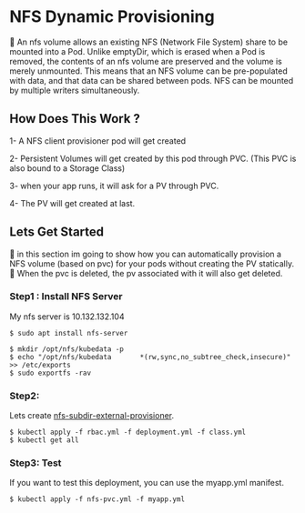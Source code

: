 # NFS Dynamic Provisioning

📌 An nfs volume allows an existing NFS (Network File System) share to be mounted into a Pod. Unlike emptyDir, which is erased when a Pod is removed, the contents of an nfs volume are preserved and the volume is merely unmounted. This means that an NFS volume can be pre-populated with data, and that data can be shared between pods. NFS can be mounted by multiple writers simultaneously.

## How Does This Work ?
1- A NFS client provisioner pod will get created

2- Persistent Volumes will get created by this pod through PVC. (This PVC is also bound to a Storage Class)

3- when your app runs, it will ask for a PV through PVC.

4- The PV will get created at last.


## Lets Get Started
📌 in this section im going to show how you can automatically provision a NFS volume (based on pvc) for your pods without creating the PV statically.
📌 When the pvc is deleted, the pv associated with it will also get deleted.

### Step1 : Install NFS Server
My nfs server is 10.132.132.104

```
$ sudo apt install nfs-server

$ mkdir /opt/nfs/kubedata -p
$ echo "/opt/nfs/kubedata       *(rw,sync,no_subtree_check,insecure)" >> /etc/exports
$ sudo exportfs -rav
```
### Step2: 
Lets create [nfs-subdir-external-provisioner](https://github.com/kubernetes-sigs/nfs-subdir-external-provisioner/).

```
$ kubectl apply -f rbac.yml -f deployment.yml -f class.yml
$ kubectl get all
```

### Step3: Test
If you want to test this deployment, you can use the myapp.yml manifest.

```
$ kubectl apply -f nfs-pvc.yml -f myapp.yml
```

